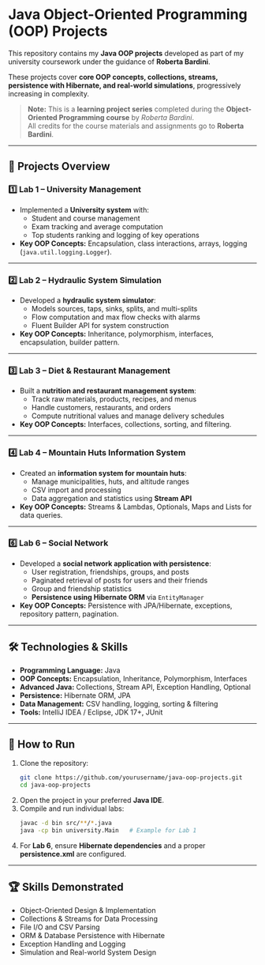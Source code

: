# Java Object-Oriented Programming (OOP) Projects

This repository contains my **Java OOP projects** developed as part of my university coursework under the guidance of **Roberta Bardini**.  

These projects cover **core OOP concepts, collections, streams, persistence with Hibernate, and real-world simulations**, progressively increasing in complexity.

> **Note:** This is a **learning project series** completed during the **Object-Oriented Programming course** by *Roberta Bardini*.  
> All credits for the course materials and assignments go to **Roberta Bardini**.

---

## 📌 Projects Overview

### 1️⃣ Lab 1 – University Management
- Implemented a **University system** with:
  - Student and course management  
  - Exam tracking and average computation  
  - Top students ranking and logging of key operations  
- **Key OOP Concepts:** Encapsulation, class interactions, arrays, logging (`java.util.logging.Logger`).

---

### 2️⃣ Lab 2 – Hydraulic System Simulation
- Developed a **hydraulic system simulator**:
  - Models sources, taps, sinks, splits, and multi-splits  
  - Flow computation and max flow checks with alarms  
  - Fluent Builder API for system construction  
- **Key OOP Concepts:** Inheritance, polymorphism, interfaces, encapsulation, builder pattern.

---

### 3️⃣ Lab 3 – Diet & Restaurant Management
- Built a **nutrition and restaurant management system**:
  - Track raw materials, products, recipes, and menus  
  - Handle customers, restaurants, and orders  
  - Compute nutritional values and manage delivery schedules  
- **Key OOP Concepts:** Interfaces, collections, sorting, and filtering.

---

### 4️⃣ Lab 4 – Mountain Huts Information System
- Created an **information system for mountain huts**:
  - Manage municipalities, huts, and altitude ranges  
  - CSV import and processing  
  - Data aggregation and statistics using **Stream API**  
- **Key OOP Concepts:** Streams & Lambdas, Optionals, Maps and Lists for data queries.

---

### 6️⃣ Lab 6 – Social Network
- Developed a **social network application with persistence**:
  - User registration, friendships, groups, and posts  
  - Paginated retrieval of posts for users and their friends  
  - Group and friendship statistics  
  - **Persistence using Hibernate ORM** via `EntityManager`  
- **Key OOP Concepts:** Persistence with JPA/Hibernate, exceptions, repository pattern, pagination.

---

## 🛠️ Technologies & Skills
- **Programming Language:** Java  
- **OOP Concepts:** Encapsulation, Inheritance, Polymorphism, Interfaces  
- **Advanced Java:** Collections, Stream API, Exception Handling, Optional  
- **Persistence:** Hibernate ORM, JPA  
- **Data Management:** CSV handling, logging, sorting & filtering  
- **Tools:** IntelliJ IDEA / Eclipse, JDK 17+, JUnit

---

## 🚀 How to Run
1. Clone the repository:
   ```bash
   git clone https://github.com/yourusername/java-oop-projects.git
   cd java-oop-projects
   ```
2. Open the project in your preferred **Java IDE**.
3. Compile and run individual labs:
   ```bash
   javac -d bin src/**/*.java
   java -cp bin university.Main   # Example for Lab 1
   ```
4. For **Lab 6**, ensure **Hibernate dependencies** and a proper **persistence.xml** are configured.

---

## 🏆 Skills Demonstrated
- Object-Oriented Design & Implementation  
- Collections & Streams for Data Processing  
- File I/O and CSV Parsing  
- ORM & Database Persistence with Hibernate  
- Exception Handling and Logging  
- Simulation and Real-world System Design  

